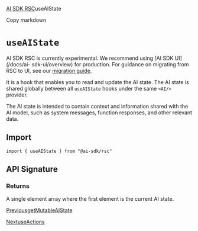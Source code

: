 [AI SDK RSC](/docs/ai-sdk-rsc)useAIState

Copy markdown

# `useAIState`

AI SDK RSC is currently experimental. We recommend using [AI SDK UI](/docs/ai-
sdk-ui/overview) for production. For guidance on migrating from RSC to UI, see
our [migration guide](/docs/ai-sdk-rsc/migrating-to-ui).

It is a hook that enables you to read and update the AI state. The AI state is
shared globally between all `useAIState` hooks under the same `<AI/>`
provider.

The AI state is intended to contain context and information shared with the AI
model, such as system messages, function responses, and other relevant data.

## Import

    
    
    import { useAIState } from "@ai-sdk/rsc"

## API Signature

### Returns

A single element array where the first element is the current AI state.

[PreviousgetMutableAIState](/docs/reference/ai-sdk-rsc/get-mutable-ai-state)

[NextuseActions](/docs/reference/ai-sdk-rsc/use-actions)

